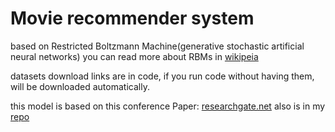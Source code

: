# Movie recommender system
based on Restricted Boltzmann Machine(generative stochastic artificial neural networks)
you can read more about RBMs in [wikipeia](https://en.wikipedia.org/wiki/Restricted_Boltzmann_machine)

datasets download links are in code, if you run code without having them, will be downloaded automatically.

this model is based on this conference Paper: [researchgate.net](https://www.researchgate.net/publication/243463621_An_Introduction_to_Restricted_Boltzmann_Machines) also is in my [repo](https://github.com/ZeinabTaghavi/Movie-recommender-system/blob/master/AItRBM-proof.pdf)
